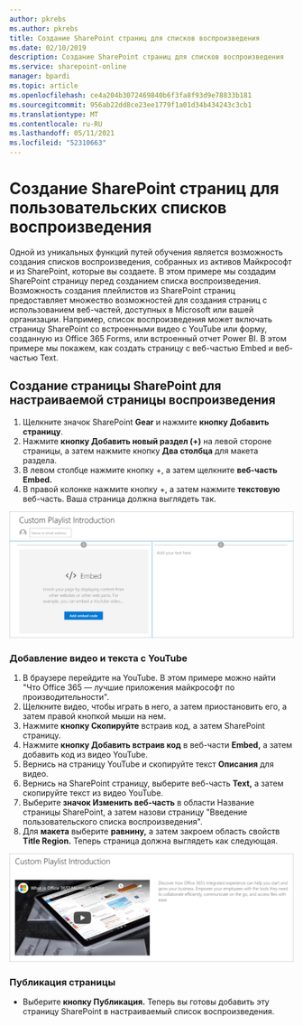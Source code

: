 ```yaml
---
author: pkrebs
ms.author: pkrebs
title: Создание SharePoint страниц для списков воспроизведения
ms.date: 02/10/2019
description: Создание SharePoint страниц для списков воспроизведения
ms.service: sharepoint-online
manager: bpardi
ms.topic: article
ms.openlocfilehash: ce4a204b3072469840b6f3fa8f93d9e78833b181
ms.sourcegitcommit: 956ab22dd8ce23ee1779f1a01d34b434243c3cb1
ms.translationtype: MT
ms.contentlocale: ru-RU
ms.lasthandoff: 05/11/2021
ms.locfileid: "52310663"
---
```

# <a name="create-sharepoint-pages-for-custom-playlists"></a>Создание SharePoint страниц для пользовательских списков воспроизведения

Одной из уникальных функций путей обучения является возможность создания списков воспроизведения, собранных из активов Майкрософт и из SharePoint, которые вы создаете. В этом примере мы создадим SharePoint страницу перед созданием списка воспроизведения. Возможность создания плейлистов из SharePoint страниц предоставляет множество возможностей для создания страниц с использованием веб-частей, доступных в Microsoft или вашей организации. Например, список воспроизведения может включать страницу SharePoint со встроенными видео с YouTube или форму, созданную из Office 365 Forms, или встроенный отчет Power BI. В этом примере мы покажем, как создать страницу с веб-частью Embed и веб-частью Text.  

## <a name="create-a-sharepoint-page-for-a-custom-playlist"></a>Создание страницы SharePoint для настраиваемой страницы воспроизведения

1. Щелкните значок SharePoint **Gear** и нажмите **кнопку Добавить страницу**.
2. Нажмите **кнопку Добавить новый раздел (+)** на левой стороне страницы, а затем нажмите кнопку **Два столбца** для макета раздела.
3. В левом столбце нажмите кнопку +, а затем щелкните **веб-часть Embed.** 
4. В правой колонке нажмите кнопку +, а затем нажмите **текстовую** веб-часть. Ваша страница должна выглядеть так.

![cg-pagenewstart.png](media/cg-pagenewstart.png)

### <a name="add-a-video-and-text-from-youtube"></a>Добавление видео и текста с YouTube

1. В браузере перейдите на YouTube. В этом примере можно найти "Что Office 365 — лучшие приложения майкрософт по производительности".
2. Щелкните видео, чтобы играть в него, а затем приостановить его, а затем правой кнопкой мыши на нем. 
3. Нажмите **кнопку Скопируйте** встраив код, а затем SharePoint страницу. 
4. Нажмите **кнопку Добавить встраив код** в веб-части **Embed,** а затем добавить код из видео YouTube.
5. Вернись на страницу YouTube и скопируйте текст **Описания** для видео. 
6. Вернись на SharePoint страницу, выберите веб-часть **Text,** а затем скопируйте текст из видео YouTube.
7. Выберите **значок Изменить веб-часть** в области Название страницы SharePoint, а затем назови страницу "Введение пользовательского списка воспроизведения". 
8. Для **макета** выберите **равнину,** а затем закроем область свойств **Title Region.** Теперь страница должна выглядеть как следующая. 

![cg-pagenewfinish.png](media/cg-pagenewfinish.png)

### <a name="publish-the-page"></a>Публикация страницы

- Выберите **кнопку Публикация.** Теперь вы готовы добавить эту страницу SharePoint в настраиваемый список воспроизведения. 